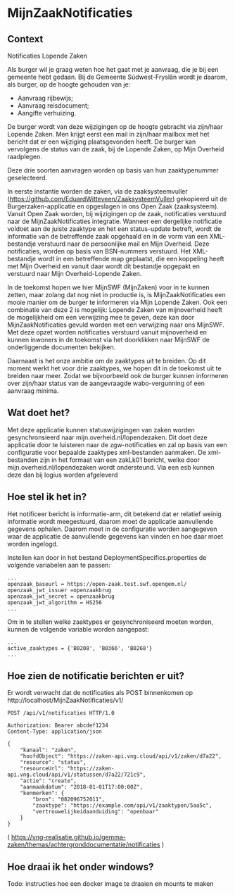 # MijnZaakNotificaties

## Context
Notificaties Lopende Zaken

Als burger wil je graag weten hoe het gaat met je aanvraag, die je bij een gemeente hebt gedaan. Bij de Gemeente Súdwest-Fryslân wordt je daarom, als burger, op de hoogte gehouden van je:
-	Aanvraag rijbewijs;
-	Aanvraag reisdocument;
-	Aangifte verhuizing. 

De burger wordt van deze wijzigingen op de hoogte gebracht via zijn/haar Lopende Zaken. Men krijgt eerst een mail in zijn/haar mailbox met het bericht dat er een wijziging plaatsgevonden heeft. De burger kan vervolgens de status van de zaak, bij de Lopende Zaken, op Mijn Overheid raadplegen.

Deze drie soorten aanvragen worden op basis van hun zaaktypenummer geselecteerd. 

In eerste instantie worden de zaken, via de zaaksysteemvuller (https://github.com/EduardWitteveen/ZaaksysteemVuller) gekopieerd uit de Burgerzaken-applicatie en opgeslagen in ons Open Zaak (zaaksysteem). Vanuit Open Zaak worden, bij wijzigingen op de zaak, notificaties verstuurd naar de MijnZaakNotificaties integratie. Wanneer een dergelijke notificatie voldoet aan de juiste zaaktype en het een status-update betreft, wordt de informatie van de betreffende zaak opgehaald en in de vorm van een XML-bestandje verstuurd naar de persoonlijke mail en Mijn Overheid. Deze notificaties, worden op basis van BSN-nummers verstuurd. 
Het XML-bestandje wordt in een betreffende map geplaatst, die een koppeling heeft met Mijn Overheid en vanuit daar wordt dit bestandje opgepakt en verstuurd naar Mijn Overheid-Lopende Zaken. 

In de toekomst hopen we hier MijnSWF (MijnZaken) voor in te kunnen zetten, maar zolang dat nog niet in productie is, is MijnZaakNotificaties een mooie manier om de burger te informeren via Mijn Lopende Zaken.
Ook een combinatie van deze 2 is mogelijk: Lopende Zaken van mijnoverheid heeft de mogelijkheid om een verwijzing mee te geven, deze kan door MijnZaakNotificaties gevuld worden met een verwijzing naar ons MijnSWF. 
Met deze opzet worden notificaties verstuurd vanuit mijnoverheid en kunnen inwoners in de toekomst via het doorklikken naar MijnSWF de onderliggende documenten bekijken.

Daarnaast is het onze ambitie om de zaaktypes uit te breiden. Op dit moment werkt het voor drie zaaktypes, we hopen dit in de toekomst uit te breiden naar meer. Zodat we bijvoorbeeld ook de burger kunnen informeren over zijn/haar status van de aangevraagde wabo-vergunning of een aanvraag minima. 

## Wat doet het?
Met deze applicatie kunnen statuswijzigingen van zaken worden gesynchronsieerd naar mijn.overheid.nl/lopendezaken.
Dit doet deze applicatie door te luisteren naar de zgw-notificaties en zal op basis van een configuratie voor bepaalde zaaktypes xml-bestanden aanmaken. 
De xml-bestanden zijn in het formaat van een zakLk01 bericht, welke door mijn.overheid.nl/lopendezaken wordt ondersteund.
Via een esb kunnen deze dan bij logius worden afgeleverd

## Hoe stel ik het in?
Het notificeer bericht is informatie-arm, dit betekend dat er relatief weinig informatie wordt meegestuurd, daarom moet de applicatie aanvullende gegevens ophalen. 
Daarom moet in de configuratie worden aangegeven waar de applicatie de aanvullende gegevens kan vinden en hoe daar moet worden ingelogd.

Instellen kan door in het bestand DeploymentSpecifics.properties de volgende variabelen aan te passen:

``` properties
...
openzaak_baseurl = https://open-zaak.test.swf.opengem.nl/
openzaak_jwt_issuer =openzaakbrug
openzaak_jwt_secret = openzaakbrug
openzaak_jwt_algorithm = HS256
...
```

Om in te stellen welke zaaktypes er gesynchroniseerd moeten worden, kunnen de volgende variable worden aangepast: 

``` properties
...
active_zaaktypes = {'B0208', 'B0366', 'B0268'}
...
```

## Hoe zien de notificatie berichten er uit?
Er wordt verwacht dat de notificaties als POST binnenkomen op http://localhost/MijnZaakNotificaties/v1/
```
POST /api/v1/notificaties HTTP/1.0

Authorization: Bearer abcdef1234
Content-Type: application/json

{
    "kanaal": "zaken",
    "hoofdObject": "https://zaken-api.vng.cloud/api/v1/zaken/d7a22",
    "resource": "status",
    "resourceUrl": "https://zaken-api.vng.cloud/api/v1/statussen/d7a22/721c9",
    "actie": "create",
    "aanmaakdatum": "2018-01-01T17:00:00Z",
    "kenmerken": {
        "bron": "082096752011",
        "zaaktype": "https://example.com/api/v1/zaaktypen/5aa5c",
        "vertrouwelijkeidaanduiding": "openbaar"
    }
}
```
( https://vng-realisatie.github.io/gemma-zaken/themas/achtergronddocumentatie/notificaties )

## Hoe draai ik het onder windows?
Todo: instructies hoe een docker image te draaien en mounts te maken
